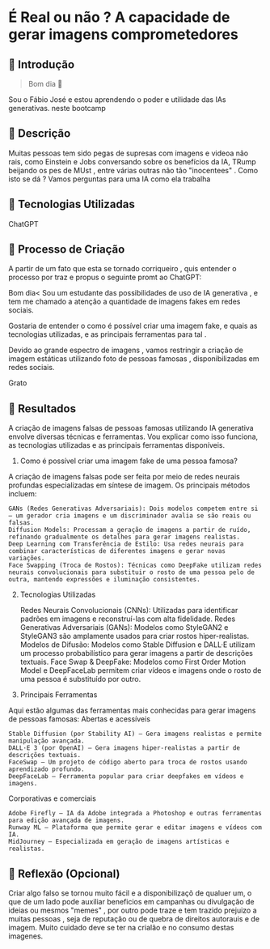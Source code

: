 # É Real ou não ? A capacidade de gerar imagens comprometedores

## 🚀 Introdução

> Bom dia 👀

Sou o Fábio José e estou aprendendo o poder e utilidade das IAs generativas. neste bootcamp

## 📒 Descrição
Muitas pessoas tem sido pegas de supresas com imagens e videoa não rais, como Einstein e Jobs conversando sobre os benefícios da IA, TRump beijando os pes de MUst , entre várias outras não tão "inocentees" .
Como isto se dá ?
Vamos perguntas para uma IA como ela trabalha

## 🤖 Tecnologias Utilizadas
ChatGPT

## 🧐 Processo de Criação
A partir de um fato que esta se tornado corriqueiro , quis entender o processo por traz e propus o seguinte promt ao ChatGPT: 

Bom dia<
Sou um estudante das possibilidades de uso de IA generativa , e tem me chamado a atenção a quantidade de imagens fakes em redes sociais. 

Gostaria de entender o como é possível criar uma imagem fake, e quais as tecnologias utilizadas, e as principais ferramentas para tal . 

Devido ao grande espectro de imagens , vamos restringir a criação de imagem estáticas utilizando foto de pessoas famosas , disponibilizadas em redes sociais. 

Grato

## 🚀 Resultados
A criação de imagens falsas de pessoas famosas utilizando IA generativa envolve diversas técnicas e ferramentas. Vou explicar como isso funciona, as tecnologias utilizadas e as principais ferramentas disponíveis.
1. Como é possível criar uma imagem fake de uma pessoa famosa?

A criação de imagens falsas pode ser feita por meio de redes neurais profundas especializadas em síntese de imagem. Os principais métodos incluem:

    GANs (Redes Generativas Adversariais): Dois modelos competem entre si – um gerador cria imagens e um discriminador avalia se são reais ou falsas.
    Diffusion Models: Processam a geração de imagens a partir de ruído, refinando gradualmente os detalhes para gerar imagens realistas.
    Deep Learning com Transferência de Estilo: Usa redes neurais para combinar características de diferentes imagens e gerar novas variações.
    Face Swapping (Troca de Rostos): Técnicas como DeepFake utilizam redes neurais convolucionais para substituir o rosto de uma pessoa pelo de outra, mantendo expressões e iluminação consistentes.

2. Tecnologias Utilizadas

    Redes Neurais Convolucionais (CNNs): Utilizadas para identificar padrões em imagens e reconstruí-las com alta fidelidade.
    Redes Generativas Adversariais (GANs): Modelos como StyleGAN2 e StyleGAN3 são amplamente usados para criar rostos hiper-realistas.
    Modelos de Difusão: Modelos como Stable Diffusion e DALL·E utilizam um processo probabilístico para gerar imagens a partir de descrições textuais.
    Face Swap & DeepFake: Modelos como First Order Motion Model e DeepFaceLab permitem criar vídeos e imagens onde o rosto de uma pessoa é substituído por outro.

3. Principais Ferramentas

Aqui estão algumas das ferramentas mais conhecidas para gerar imagens de pessoas famosas:
Abertas e acessíveis

    Stable Diffusion (por Stability AI) – Gera imagens realistas e permite manipulação avançada.
    DALL·E 3 (por OpenAI) – Gera imagens hiper-realistas a partir de descrições textuais.
    FaceSwap – Um projeto de código aberto para troca de rostos usando aprendizado profundo.
    DeepFaceLab – Ferramenta popular para criar deepfakes em vídeos e imagens.

Corporativas e comerciais

    Adobe Firefly – IA da Adobe integrada a Photoshop e outras ferramentas para edição avançada de imagens.
    Runway ML – Plataforma que permite gerar e editar imagens e vídeos com IA.
    MidJourney – Especializada em geração de imagens artísticas e realistas.

## 💭 Reflexão (Opcional)
Criar algo falso se tornou muito fácil e a disponibilizaçõ de qualuer um, o que de um lado pode auxiliar beneficios em campanhas ou divulgação de ideias ou mesmos "memes" , por outro pode traze e tem trazido prejuizo a muitas pessoas , seja de reputação ou de quebra de direitos autorauis e de imagem. 
Muito cuidado deve se ter na crialão e no consumo destas imagenes. 


